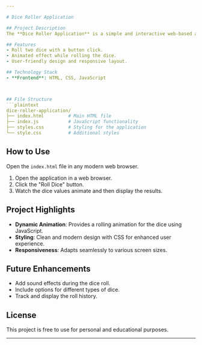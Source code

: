 ```yaml
---

# Dice Roller Application  

## Project Description  
The **Dice Roller Application** is a simple and interactive web-based application where users can roll two dice and view the results. The dice values are displayed dynamically, providing a fun animation effect before settling on the final numbers.  

## Features  
- Roll two dice with a button click.  
- Animated effect while rolling the dice.  
- User-friendly design and responsive layout.  

## Technology Stack  
- **Frontend**: HTML, CSS, JavaScript   



## File Structure  
```plaintext  
dice-roller-application/  
├── index.html         # Main HTML file  
├── index.js           # JavaScript functionality  
├── styles.css         # Styling for the application  
└── style.css          # Additional styles  
```  

## How to Use 
 Open the `index.html` file in any modern web browser.  
1. Open the application in a web browser.  
2. Click the "Roll Dice" button.  
3. Watch the dice values animate and then display the results.  

## Project Highlights  
- **Dynamic Animation**: Provides a rolling animation for the dice using JavaScript.  
- **Styling**: Clean and modern design with CSS for enhanced user experience.  
- **Responsiveness**: Adapts seamlessly to various screen sizes.  

## Future Enhancements  
- Add sound effects during the dice roll.  
- Include options for different types of dice.  
- Track and display the roll history.  

## License  
This project is free to use for personal and educational purposes.  

---
```

